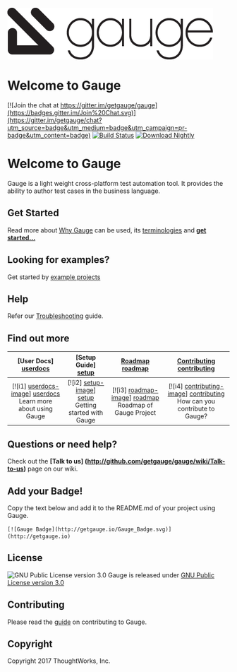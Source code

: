 ![Gauge Logo](Gauge-Logo.png)

# Welcome to Gauge

[![Join the chat at https://gitter.im/getgauge/gauge](https://badges.gitter.im/Join%20Chat.svg)](https://gitter.im/getgauge/chat?utm_source=badge&utm_medium=badge&utm_campaign=pr-badge&utm_content=badge) [![Build Status](https://snap-ci.com/getgauge/gauge/branch/master/build_image)](https://snap-ci.com/getgauge/gauge/branch/master)  [ ![Download Nightly](https://api.bintray.com/packages/gauge/Gauge/Nightly/images/download.svg) ](https://bintray.com/gauge/Gauge/Nightly/_latestVersion)

# Welcome to Gauge

Gauge is a light weight cross-platform test automation tool. It provides the ability to author test cases in the business language.

## Get Started
Read more about [Why Gauge](http://getgauge.io/documentation/user/current/why_gauge.html) can be used, its [terminologies](http://getgauge.io/documentation/user/current/gauge_terminologies/) and [**get started...**](http://getgauge.io/documentation/user/current/getting_started/)

## Looking for examples?
Get started by [example projects](http://getgauge.io/documentation/user/current/examples/)

## Help
Refer our [Troubleshooting](http://getgauge.io/documentation/user/current/troubleshooting/troubleshooting.html) guide.

## Find out more

| **[User Docs] [userdocs]**     | **[Setup Guide] [setup]**     | **[Roadmap] [roadmap]**           | **[Contributing] [contributing]**           |
|:-------------------------------------:|:-------------------------------:|:-----------------------------------:|:---------------------------------------------:|
| [![i1] [userdocs-image]] [userdocs]<br>Learn more about using Gauge | [![i2] [setup-image]] [setup]<br> Getting started with Gauge | [![i3] [roadmap-image]] [roadmap]<br>Roadmap of Gauge Project | [![i4] [contributing-image]] [contributing]<br>How can you contribute to Gauge? |


## Questions or need help?

Check out the **[Talk to us] (http://github.com/getgauge/gauge/wiki/Talk-to-us)** page on our wiki.

[userdocs-image]:https://d3i6fms1cm1j0i.cloudfront.net/github/images/techdocs.png
[setup-image]:https://d3i6fms1cm1j0i.cloudfront.net/github/images/setup.png
[roadmap-image]:https://d3i6fms1cm1j0i.cloudfront.net/github/images/roadmap.png
[contributing-image]:https://d3i6fms1cm1j0i.cloudfront.net/github/images/contributing.png

[userdocs]:http://getgauge.io/documentation/user/current/index.html
[setup]:https://github.com/getgauge/gauge/wiki/Setting-up-Gauge
[roadmap]:http://github.com/getgauge/gauge/wiki/Product-Roadmap
[contributing]:CONTRIBUTING.md

## Add your Badge!
Copy the text below and add it to the README.md of your project using Gauge.

```
[![Gauge Badge](http://getgauge.io/Gauge_Badge.svg)](http://getgauge.io)
```

## License

![GNU Public License version 3.0](http://www.gnu.org/graphics/gplv3-127x51.png)
Gauge is released under [GNU Public License version 3.0](http://www.gnu.org/licenses/gpl-3.0.txt)

## Contributing

Please read the [guide](CONTRIBUTING.md) on contributing to Gauge.

## Copyright

Copyright 2017 ThoughtWorks, Inc.
